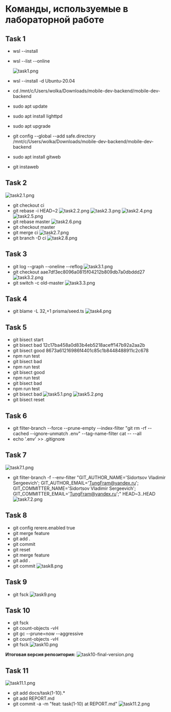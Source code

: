 # Команды, используемые в лабораторной  работе
## Task 1

+ wsl --install
+ wsl --list --online

  ![task1.png](docs/task1.png)

+ wsl --install -d Ubuntu-20.04
+ cd /mnt/c/Users/wolka/Downloads/mobile-dev-backend/mobile-dev-backend
+ sudo apt update
+ sudo apt install lighttpd
+ sudo apt upgrade
+ git config --global --add safe.directory /mnt/c/Users/wolka/Downloads/mobile-dev-backend/mobile-dev-backend
+ sudo apt install gitweb
+ git instaweb

## Task 2

![task2.1.png](docs/task2.1.png)
+ git checkout ci
+ git rebase -i HEAD~2
  ![task2.2.png](docs/task2.2.png)
  ![task2.3.png](docs/task2.3.png)
  ![task2.4.png](docs/task2.4.png)
  ![task2.5.png](docs/task2.5.png)
+ git rebase master
  ![task2.6.png](docs/task2.6.png)
+ git checkout master
+ git merge ci
  ![task2.7.png](docs/task2.7.png)
+ git branch -D ci
  ![task2.8.png](docs/task2.8.png)

## Task 3

+ git log --graph --oneline --reflog
  ![task3.1.png](docs/task3.1.png)
+ git checkout aae7df3ec8096a0815f04212b809db7a0dbddd27
  ![task3.2.png](docs/task3.2.png)
+ git switch -c old-master
  ![task3.3.png](docs/task3.3.png)

## Task 4

+ git blame -L 32,+1 prisma/seed.ts
  ![task4.png](docs/task4.png)

## Task 5

+ git bisect start
+ git bisect bad 12c17ba458a0d83b4eb5218aceff147b92a2aa2b
+ git bisect good 8673a61216986f4401c85c1b8448488911c2c678
+ npm run test
+ git bisect bad
+ npm run test 
+ git bisect good
+ npm run test 
+ git bisect bad 
+ npm run test
+ git bisect bad
  ![task5.1.png](docs/task5.1.png)
  ![task5.2.png](docs/task5.2.png)
+ git bisect reset

## Task 6

+ git filter-branch --force --prune-empty --index-filter "git rm -rf --cached --ignore-unmatch .env" --tag-name-filter cat -- --all
+ echo '.env' >> .gitignore

## Task 7

  ![task7.1.png](docs/task7.1.png)
+ git filter-branch -f --env-filter "GIT_AUTHOR_NAME='Sidortsov Vladimir Sergeevich'; GIT_AUTHOR_EMAIL='TungFram@yandex.ru'; GIT_COMMITTER_NAME='Sidortsov Vladimir Sergeevich'; GIT_COMMITTER_EMAIL='TungFram@yandex.ru';" HEAD~3..HEAD
  ![task7.2.png](docs/task7.2.png)

## Task 8

+ git config rerere.enabled true
+ git merge feature
+ git add .
+ git commit
+ git reset
+ git merge feature
+ git add .
+ git commit
  ![task8.png](docs/task8.png)

## Task 9

+ git fsck
  ![task9.png](docs/task9.png)

## Task 10

+ git fsck
+ git count-objects -vH
+ git gc --prune=now --aggressive
+ git count-objects -vH
+ git fsck
  ![task10.png](docs/task10.png)

**Итоговая версия репозитория:**
![task10-final-version.png](docs/task10-final-version.png)

## Task 11

  ![task11.1.png](docs/task11.1.png)
+ git add docs/task(1-10).*
+ git add REPORT.md
+ git commit -a -m "feat: task(1-10) at REPORT.md"
  ![task11.2.png](docs/task11.2.png)
